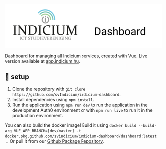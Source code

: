 ![Indicium Dashboard](indicium%20dashboard.svg)

Dashboard for managing all Indicium services, created with Vue. Live version available at [app.indicium.hu](https://app.indicium.hu/).

## 🚀 setup
1. Clone the repository with `git clone https://github.com/svIndicium/indicium-dashboard`.
2. Install dependencies using `npm install`.
3. Run the application using `npm run dev` to run the application in the development Auth0 environment or with `npm run live` to run it in the production environment.

You can also build the docker image! Build it using `docker build --build-arg VUE_APP_BRANCH=[dev/master] -t docker.pkg.github.com/svindicium/indicium-dashboard/dashboard:latest .`. Or pull it from our [Github Package Repository](https://github.com/svIndicium/indicium-dashboard/packages).

